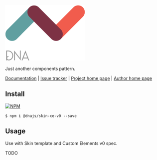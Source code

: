 [![Logo](https://raw.githubusercontent.com/Chialab/dna/next/docs/logo.png)](http://dna.chialab.io)

Just another components pattern.

[Documentation](http://dna.chialab.io/docs) | [Issue tracker](https://github.com/Chialab/dna/issues) | [Project home page](http://dna.chialab.io) | [Author home page](http://www.chialab.com)

## Install

[![NPM](https://img.shields.io/npm/v/@dnajs/skin-ce-v0.svg)](https://www.npmjs.com/package/@dnajs/skin-ce-v0)
```
$ npm i @dnajs/skin-ce-v0 --save
```

## Usage

Use with Skin template and Custom Elements v0 spec.

TODO
